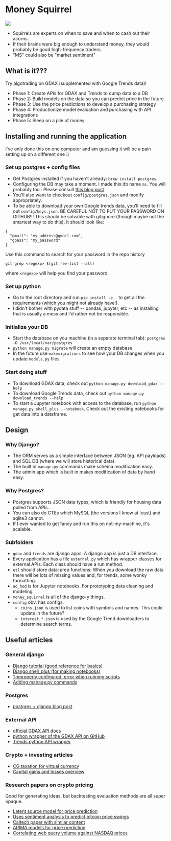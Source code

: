 # Money Squirrel

![](https://s-media-cache-ak0.pinimg.com/originals/e3/77/d5/e377d5d4c6e6dfeb0f775275277cbfbd.jpg)

- Squirrels are experts on when to save and when to cash out their acorns. 
- If their brains were big enough to understand money, they would probably be good high-frequency traders.
- "MS" could also be "market sentiment"

## What is it???

Try algotrading on GDAX (supplemented with Google Trends data)!

- Phase 1: Create APIs for GDAX and Trends to dump data to a DB
- Phase 2: Build models on the data so you can predict price in the future
- Phase 3: Use the price predictions to develop a purchasing strategy
- Phase 4: Productionize model evaluation and purchasing with API integrations
- Phase 5: Sleep on a pile of money

## Installing and running the application
 
I've only done this on one computer and am guessing it will be a pain setting up on a different one :)

### Set up postgres + config files

- Get Postgres installed if you haven't already: `brew install postgres`.
- Configuring the DB may take a moment. I made this db name `ms`. You will probably too : Please consult [this blog post](http://www.marinamele.com/taskbuster-django-tutorial/install-and-configure-posgresql-for-django)
- You'll also want to checkout `config/postgres.json` and modify appropriately.
- To be able to download your own Google trends data, you'll need to fill out `config/keys.json`. BE CAREFUL NOT TO PUT YOUR PASSWORD ON GITHUB!!! This should be solvable with gitignore (though maybe not the smartest way to do this). It should look like:
```
{
  "gmail": "my_address@gmail.com",
  "gpass": "my_password"
}

```

Use this command to search for your password in the repo history
```
git grep <regexp> $(git rev-list --all)
```
where `<regexp>` will help you find your password.

### Set up python

- Go to the root directory and run `pip install -e .` to get all the requirements (which you might not already have!).
- I didn't bother with pydata stuff -- pandas, jupyter, etc -- as installing that is usually a mess and I'd rather not be responsible.

### Initialize your DB

- Start the database on you machine (in a separate terminal tab): `postgres -D /usr/local/var/postgres`
- `python manage.py migrate` will create an empty database.
- In the future use `makemigrations` to see how your DB changes when you update `models.py` files 

### Start doing stuff

- To download GDAX data, check out `python manage.py download_gdax --help`
- To download Google Trends data, check out `python manage.py download_trends --help`
- To start a Jupyter notebook with access to the database, run `python manage.py shell_plus --notebook`. Check out the existing notebooks for get data into a dataframe.

## Design

### Why Django?

- The ORM serves as a simple interface between JSON (eg. API payloads) and SQL DB (where we will store historical data).
- The built in `manage.py` commands make schema modification easy.
- The admin app which is built in makes modification of data by hand easy.

### Why Postgres?

- Postgres supports JSON data types, which is friendly for housing data pulled from APIs.
- You can also do CTEs which MySQL (the versions I know at least) and sqlite3 cannot.
- If I ever wanted to get fancy and run this on not-my-machine, it's scalable.

### Subfolders

- `gdax` and `trends` are django apps. A django app is just a DB interface.
- Every application has a file `external.py` which has wrapper classes for external APIs. Each class should have a run method.
- `etl` should store data-prep functions: When you download the raw data there will be lots of missing values and, for trends, some wonky formatting. 
- `ad_hod` is for Jupyter notebooks. For prototyping data cleaning and modeling.
- `money_squirrel` is all of the django-y things.
- `config` obv. has configs. 
  - `coins.json` is used to list coins with symbols and names. This could update in the future?
  - `interest_*.json` is used by the Google Trend downloaders to determine search terms.

## Useful articles

### General django

- [Django tutorial (good reference for basics)](https://docs.djangoproject.com/en/1.11/intro/tutorial01/)
- [Django shell_plus (for making notebooks)](https://opensourcehacker.com/2014/08/13/turbocharge-your-python-prompt-and-django-shell-with-ipython-notebook/)
- ['Improperly configured' error when running scripts](http://stackoverflow.com/questions/15556499/django-db-settings-improperly-configured-error)
- [Adding manage.py commands](https://docs.djangoproject.com/en/1.11/howto/custom-management-commands/)

### Postgres

- [postgres + django blog post](http://www.marinamele.com/taskbuster-django-tutorial/install-and-configure-posgresql-for-django)

### External API

- [official GDAX API docs](https://docs.gdax.com/)
- [python wrapper of the GDAX API on GitHub](https://github.com/danpaquin/GDAX-Python)
- [Trends python API wrapper](https://github.com/GeneralMills/pytrends)

### Crypto + investing articles

- [CG taxation for virtual currency](https://www.forbes.com/sites/laurashin/2015/12/16/bitcoin-at-tax-time-what-you-need-to-know-about-trading-tipping-mining-and-more/#2492cf3d6bde)
- [Capital gains and losses overview](http://www.kiplinger.com/article/investing/T056-C000-S001-understanding-capital-gains-and-losses.html)

### Research papers on crypto pricing

Good for generating ideas, but backtesting evaluation methods are all super opaque.

- [Latent source model for price prediction](https://arxiv.org/pdf/1410.1231v1.pdf)
- [Uses sentiment analysis to predict bitcoin price swings](https://arxiv.org/abs/1506.01513)
- [Caltech paper with similar content](http://courses.cms.caltech.edu/cs145/2014/bitbot.pdf)
- [ARIMA models for price prediction](http://proceedings.mlr.press/v55/amjad16.pdf)
- [Correlating web query volume against NASDAQ prices](https://arxiv.org/abs/1110.4784)